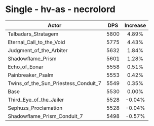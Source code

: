# Single - hv-as - necrolord
| Actor | DPS | Increase |
|---|:---:|:---:|
|Talbadars_Stratagem|5800|4.89%|
|Eternal_Call_to_the_Void|5775|4.43%|
|Judgment_of_the_Arbiter|5632|1.84%|
|Shadowflame_Prism|5601|1.28%|
|Echo_of_Eonar|5558|0.51%|
|Painbreaker_Psalm|5553|0.42%|
|Twins_of_the_Sun_Priestess_Conduit_7|5549|0.35%|
|Base|5530|0.00%|
|Third_Eye_of_the_Jailer|5528|-0.04%|
|Sephuzs_Proclamation|5528|-0.04%|
|Shadowflame_Prism_Conduit_7|5498|-0.57%|
